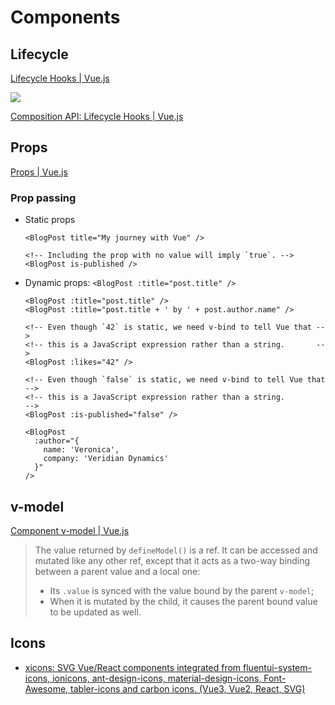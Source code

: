 # Components
## Lifecycle
[Lifecycle Hooks | Vue.js](https://vuejs.org/guide/essentials/lifecycle)

![](https://vuejs.org/assets/lifecycle.MuZLBFAS.png)

[Composition API: Lifecycle Hooks | Vue.js](https://vuejs.org/api/composition-api-lifecycle.html)

## Props
[Props | Vue.js](https://vuejs.org/guide/components/props.html)

### Prop passing
- Static props
  ```vue
  <BlogPost title="My journey with Vue" />

  <!-- Including the prop with no value will imply `true`. -->
  <BlogPost is-published />
  ```
- Dynamic props: `<BlogPost :title="post.title" />`
  ```vue
  <BlogPost :title="post.title" />
  <BlogPost :title="post.title + ' by ' + post.author.name" />

  <!-- Even though `42` is static, we need v-bind to tell Vue that -->
  <!-- this is a JavaScript expression rather than a string.       -->
  <BlogPost :likes="42" />

  <!-- Even though `false` is static, we need v-bind to tell Vue that -->
  <!-- this is a JavaScript expression rather than a string.          -->
  <BlogPost :is-published="false" />

  <BlogPost
    :author="{
      name: 'Veronica',
      company: 'Veridian Dynamics'
    }"
  />
  ```

## v-model
[Component v-model | Vue.js](https://vuejs.org/guide/components/v-model)

> The value returned by `defineModel()` is a ref. It can be accessed and mutated like any other ref, except that it acts as a two-way binding between a parent value and a local one:
> 
> - Its `.value` is synced with the value bound by the parent `v-model`;
> - When it is mutated by the child, it causes the parent bound value to be updated as well.

## Icons
- [xicons: SVG Vue/React components integrated from fluentui-system-icons, ionicons, ant-design-icons, material-design-icons, Font-Awesome, tabler-icons and carbon icons. (Vue3, Vue2, React, SVG)](https://github.com/07akioni/xicons)